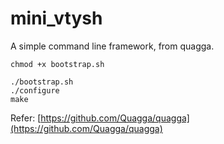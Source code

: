 # mini_vtysh
A simple command line framework, from quagga.

```
chmod +x bootstrap.sh

./bootstrap.sh
./configure
make
```

Refer: [https://github.com/Quagga/quagga](https://github.com/Quagga/quagga)